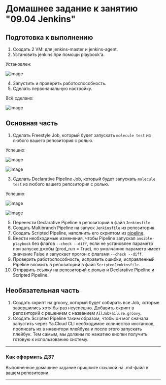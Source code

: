 # Домашнее задание к занятию "09.04 Jenkins"

## Подготовка к выполнению

1. Создать 2 VM: для jenkins-master и jenkins-agent.
2. Установить jenkins при помощи playbook'a.

Установлен:

![image](https://user-images.githubusercontent.com/92969676/172392815-ec5d729a-c4d1-46e4-92ea-abfeb3c2e6c5.png)

4. Запустить и проверить работоспособность.
5. Сделать первоначальную настройку.

Всё сделано:

![image](https://user-images.githubusercontent.com/92969676/172393315-710443b0-0cea-498f-bef8-aa1f95353f27.png)


## Основная часть

1. Сделать Freestyle Job, который будет запускать `molecule test` из любого вашего репозитория с ролью.

Успешно:

![image](https://user-images.githubusercontent.com/92969676/172453249-34fd5205-2475-4aa3-97e8-ad83a2219153.png)

![image](https://user-images.githubusercontent.com/92969676/172453106-a2a26af7-a3a4-471c-948a-b8169cee536e.png)

3. Сделать Declarative Pipeline Job, который будет запускать `molecule test` из любого вашего репозитория с ролью.

Успешно:

![image](https://user-images.githubusercontent.com/92969676/172458369-4de6988b-c84b-4cf0-aed7-5631877fe0e0.png)

![image](https://user-images.githubusercontent.com/92969676/172458311-614c3ec4-907f-48b2-b8dc-4cf34e1c3cd8.png)


5. Перенести Declarative Pipeline в репозиторий в файл `Jenkinsfile`.
6. Создать Multibranch Pipeline на запуск `Jenkinsfile` из репозитория.
7. Создать Scripted Pipeline, наполнить его скриптом из [pipeline](./pipeline).
8. Внести необходимые изменения, чтобы Pipeline запускал `ansible-playbook` без флагов `--check --diff`, если не установлен параметр при запуске джобы (prod_run = True), по умолчанию параметр имеет значение False и запускает прогон с флагами `--check --diff`.
9. Проверить работоспособность, исправить ошибки, исправленный Pipeline вложить в репозиторий в файл `ScriptedJenkinsfile`.
10. Отправить ссылку на репозиторий с ролью и Declarative Pipeline и Scripted Pipeline.

## Необязательная часть

1. Создать скрипт на groovy, который будет собирать все Job, которые завершились хотя бы раз неуспешно. Добавить скрипт в репозиторий с решением с названием `AllJobFailure.groovy`.
2. Создать Scripted Pipeline таким образом, чтобы он мог сначала запустить через Ya.Cloud CLI необходимое количество инстансов, прописать их в инвентори плейбука и после этого запускать плейбук. Тем самым, мы должны по нажатию кнопки получить готовую к использованию систему.

---

### Как оформить ДЗ?

Выполненное домашнее задание пришлите ссылкой на .md-файл в вашем репозитории.

---

